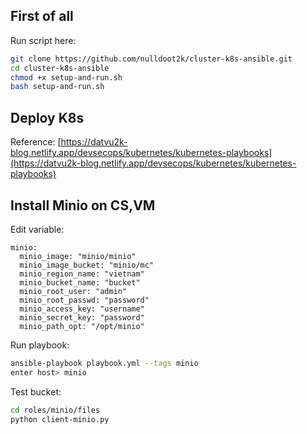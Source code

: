 ## First of all

Run script here:

```bash
git clone https://github.com/nulldoot2k/cluster-k8s-ansible.git
cd cluster-k8s-ansible
chmod +x setup-and-run.sh
bash setup-and-run.sh
```

## Deploy K8s

Reference: [https://datvu2k-blog.netlify.app/devsecops/kubernetes/kubernetes-playbooks](https://datvu2k-blog.netlify.app/devsecops/kubernetes/kubernetes-playbooks)

## Install Minio on CS,VM

Edit variable:

```
minio:
  minio_image: "minio/minio"
  minio_image_bucket: "minio/mc"
  minio_region_name: "vietnam"
  minio_bucket_name: "bucket"
  minio_root_user: "admin"
  minio_root_passwd: "password"
  minio_access_key: "username"
  minio_secret_key: "password"
  minio_path_opt: "/opt/minio"
```

Run playbook:

```bash
ansible-playbook playbook.yml --tags minio
enter host> minio
```

Test bucket:

```bash
cd roles/minio/files
python client-minio.py
```
